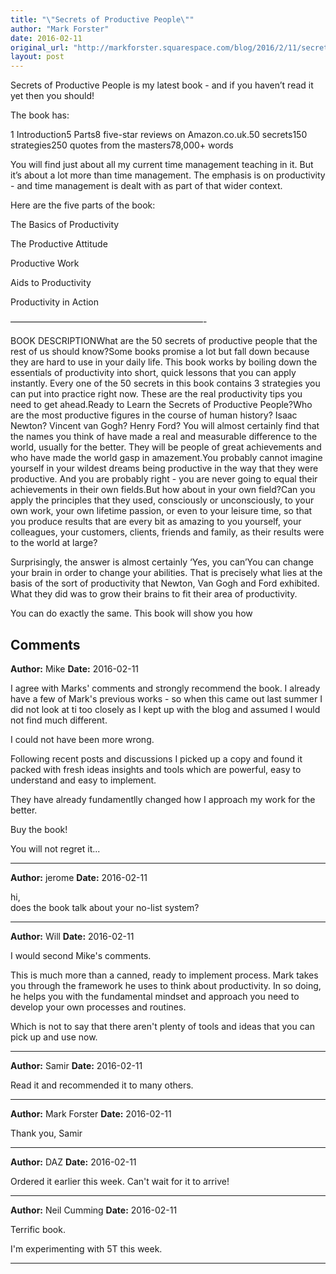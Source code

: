 ```yaml
---
title: "\"Secrets of Productive People\""
author: "Mark Forster"
date: 2016-02-11
original_url: "http://markforster.squarespace.com/blog/2016/2/11/secrets-of-productive-people.html"
layout: post
---
```


Secrets of Productive People is my latest book - and if you haven’t read it yet then you should!

The book has:

1 Introduction5 Parts8 five-star reviews on Amazon.co.uk.50 secrets150 strategies250 quotes from the masters78,000+ words

You will find just about all my current time management teaching in it. But it’s about a lot more than time management. The emphasis is on productivity - and time management is dealt with as part of that wider context.

Here are the five parts of the book:

The Basics of Productivity

The Productive Attitude

Productive Work

Aids to Productivity

Productivity in Action

——————————————————————-

BOOK DESCRIPTIONWhat are the 50 secrets of productive people that the rest of us should know?Some books promise a lot but fall down because they are hard to use in your daily life. This book works by boiling down the essentials of productivity into short, quick lessons that you can apply instantly. Every one of the 50 secrets in this book contains 3 strategies you can put into practice right now. These are the real productivity tips you need to get ahead.Ready to Learn the Secrets of Productive People?Who are the most productive figures in the course of human history? Isaac Newton? Vincent van Gogh? Henry Ford? You will almost certainly find that the names you think of have made a real and measurable difference to the world, usually for the better. They will be people of great achievements and who have made the world gasp in amazement.You probably cannot imagine yourself in your wildest dreams being productive in the way that they were productive. And you are probably right - you are never going to equal their achievements in their own fields.But how about in your own field?Can you apply the principles that they used, consciously or unconsciously, to your own work, your own lifetime passion, or even to your leisure time, so that you produce results that are every bit as amazing to you yourself, your colleagues, your customers, clients, friends and family, as their results were to the world at large?

Surprisingly, the answer is almost certainly ‘Yes, you can’You can change your brain in order to change your abilities. That is precisely what lies at the basis of the sort of productivity that Newton, Van Gogh and Ford exhibited. What they did was to grow their brains to fit their area of productivity.

You can do exactly the same. This book will show you how

## Comments

**Author:** Mike
**Date:** 2016-02-11

I agree with Marks' comments and strongly recommend the book. I already have a few of Mark's previous works - so when this came out last summer I did not look at ti too closely as I kept up with the blog and assumed I would not find much different.  
  
I could not have been more wrong.  
  
Following recent posts and discussions I picked up a copy and found it packed with fresh ideas insights and tools which are powerful, easy to understand and easy to implement.  
  
They have already fundamentlly changed how I approach my work for the better.  
  
Buy the book!  
  
You will not regret it...

---

**Author:** jerome
**Date:** 2016-02-11

hi,  
does the book talk about your no-list system?

---

**Author:** Will
**Date:** 2016-02-11

I would second Mike's comments.  
  
This is much more than a canned, ready to implement process. Mark takes you through the framework he uses to think about productivity. In so doing, he helps you with the fundamental mindset and approach you need to develop your own processes and routines.  
  
Which is not to say that there aren't plenty of tools and ideas that you can pick up and use now.

---

**Author:** Samir
**Date:** 2016-02-11

Read it and recommended it to many others.

---

**Author:** Mark Forster
**Date:** 2016-02-11

Thank you, Samir

---

**Author:** DAZ
**Date:** 2016-02-11

Ordered it earlier this week. Can't wait for it to arrive!

---

**Author:** Neil Cumming
**Date:** 2016-02-11

Terrific book.  
  
I'm experimenting with 5T this week.

---
